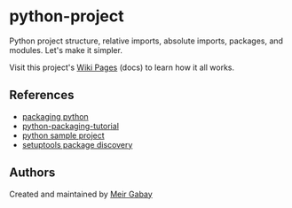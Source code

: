 # python-project

Python project structure, relative imports, absolute imports, packages, and modules. Let's make it simpler.

Visit this project's [Wiki Pages](https://github.com/unfor19/python-project/wiki) (docs) to learn how it all works.

## References

- [packaging python](https://packaging.python.org/tutorials/packaging-projects/)
- [python-packaging-tutorial](https://python-packaging-tutorial.readthedocs.io/en/latest/setup_py.html)
- [python sample project](https://github.com/pypa/sampleproject)
- [setuptools package discovery](https://setuptools.readthedocs.io/en/latest/userguide/package_discovery.html)

## Authors

Created and maintained by [Meir Gabay](https://github.com/unfor19)
